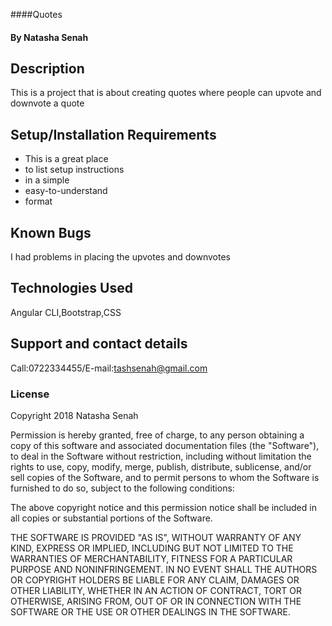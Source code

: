 
####Quotes
#### By **Natasha Senah**
## Description
This is a project that is about creating quotes where people can upvote and downvote a quote
## Setup/Installation Requirements
* This is a great place
* to list setup instructions
* in a simple
* easy-to-understand
* format
## Known Bugs
I had problems in placing the upvotes and downvotes
## Technologies Used
Angular CLI,Bootstrap,CSS
## Support and contact details
Call:0722334455/E-mail:tashsenah@gmail.com
### License
Copyright 2018 Natasha Senah

Permission is hereby granted, free of charge, to any person obtaining a copy of this software and associated documentation files (the "Software"), to deal in the Software without restriction, including without limitation the rights to use, copy, modify, merge, publish, distribute, sublicense, and/or sell copies of the Software, and to permit persons to whom the Software is furnished to do so, subject to the following conditions:

The above copyright notice and this permission notice shall be included in all copies or substantial portions of the Software.

THE SOFTWARE IS PROVIDED "AS IS", WITHOUT WARRANTY OF ANY KIND, EXPRESS OR IMPLIED, INCLUDING BUT NOT LIMITED TO THE WARRANTIES OF MERCHANTABILITY, FITNESS FOR A PARTICULAR PURPOSE AND NONINFRINGEMENT. IN NO EVENT SHALL THE AUTHORS OR COPYRIGHT HOLDERS BE LIABLE FOR ANY CLAIM, DAMAGES OR OTHER LIABILITY, WHETHER IN AN ACTION OF CONTRACT, TORT OR OTHERWISE, ARISING FROM, OUT OF OR IN CONNECTION WITH THE SOFTWARE OR THE USE OR OTHER DEALINGS IN THE SOFTWARE.
